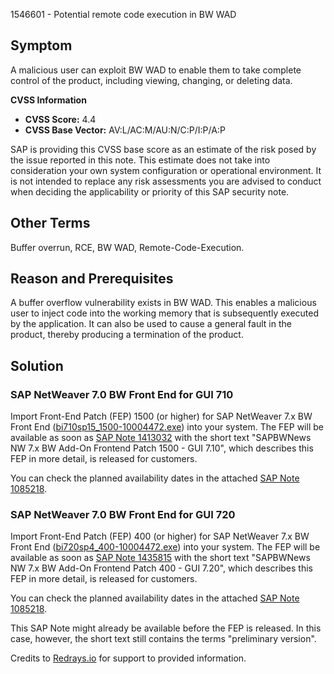 1546601 - Potential remote code execution in BW WAD

## Symptom

A malicious user can exploit BW WAD to enable them to take complete control of the product, including viewing, changing, or deleting data.

**CVSS Information**

- **CVSS Score:** 4.4
- **CVSS Base Vector:** AV:L/AC:M/AU:N/C:P/I:P/A:P

SAP is providing this CVSS base score as an estimate of the risk posed by the issue reported in this note. This estimate does not take into consideration your own system configuration or operational environment. It is not intended to replace any risk assessments you are advised to conduct when deciding the applicability or priority of this SAP security note.

## Other Terms

Buffer overrun, RCE, BW WAD, Remote-Code-Execution.

## Reason and Prerequisites

A buffer overflow vulnerability exists in BW WAD. This enables a malicious user to inject code into the working memory that is subsequently executed by the application. It can also be used to cause a general fault in the product, thereby producing a termination of the product.

## Solution

### SAP NetWeaver 7.0 BW Front End for GUI 710

Import Front-End Patch (FEP) 1500 (or higher) for SAP NetWeaver 7.x BW Front End ([bi710sp15_1500-10004472.exe](https://userapps.support.sap.com/sap/support/swdc/notes?cvnr=01200314690200006249&support_package=SP150&patch_level=000000)) into your system. The FEP will be available as soon as [SAP Note 1413032](https://me.sap.com/notes/1413032) with the short text "SAPBWNews NW 7.x BW Add-On Frontend Patch 1500 - GUI 7.10", which describes this FEP in more detail, is released for customers.

You can check the planned availability dates in the attached [SAP Note 1085218](https://me.sap.com/notes/1085218).

### SAP NetWeaver 7.0 BW Front End for GUI 720

Import Front-End Patch (FEP) 400 (or higher) for SAP NetWeaver 7.x BW Front End ([bi720sp4_400-10004472.exe](https://userapps.support.sap.com/sap/support/swdc/notes?cvnr=01200314690200006249&support_package=SP400&patch_level=000000)) into your system. The FEP will be available as soon as [SAP Note 1435815](https://me.sap.com/notes/1435815) with the short text "SAPBWNews NW 7.x BW Add-On Frontend Patch 400 - GUI 7.20", which describes this FEP in more detail, is released for customers.

You can check the planned availability dates in the attached [SAP Note 1085218](https://me.sap.com/notes/1085218).

This SAP Note might already be available before the FEP is released. In this case, however, the short text still contains the terms "preliminary version".

Credits to [Redrays.io](https://redrays.io) for support to provided information.